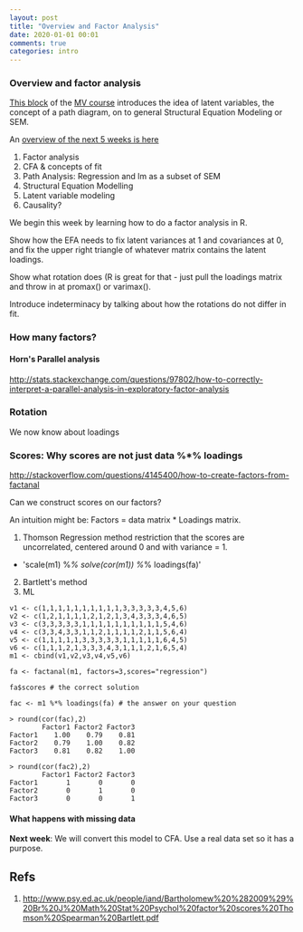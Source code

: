 ```yaml
---
layout: post
title: "Overview and Factor Analysis"
date: 2020-01-01 00:01
comments: true
categories: intro
---
```


<a name="top"></a>
### Overview and factor analysis

[This block](http://tbates.github.io/Multivariate-Stats-Course) of the [MV course](http://www.drps.ed.ac.uk/current/dpt/cxpsyl11054.htm) introduces the idea of latent variables, the concept of a path diagram, on to general Structural Equation Modeling or SEM.

An [overview of the next 5 weeks is here](http://tbates.github.io/Multivariate-Stats-Course/intro/2020/12/01/outline.html)

1. Factor analysis
2. CFA & concepts of fit
3. Path Analysis: Regression and lm as a subset of SEM
4. Structural Equation Modelling
5. Latent variable modeling
6. Causality?


We begin this week by learning how to do a factor analysis in R.

Show how the EFA needs to fix latent variances at 1 and covariances at 0, and fix the upper right triangle of whatever matrix contains the latent loadings.

Show what rotation does (R is great for that - just pull the loadings matrix and throw in at promax() or varimax().

Introduce indeterminacy by talking about how the rotations do not differ in fit.

### How many factors?
#### Horn's Parallel analysis

http://stats.stackexchange.com/questions/97802/how-to-correctly-interpret-a-parallel-analysis-in-exploratory-factor-analysis

### Rotation

We now know about loadings

### Scores: Why scores are not just data %*% loadings

http://stackoverflow.com/questions/4145400/how-to-create-factors-from-factanal

Can we construct scores on our factors?

An intuition might be: Factors = data matrix * Loadings matrix.

1. Thomson Regression method restriction that the scores are uncorrelated, centered around 0 and with variance = 1.
 * 'scale(m1) %*% solve(cor(m1)) %*% loadings(fa)'
2. Bartlett's method
3. ML


```splus
v1 <- c(1,1,1,1,1,1,1,1,1,1,3,3,3,3,3,4,5,6)
v2 <- c(1,2,1,1,1,1,2,1,2,1,3,4,3,3,3,4,6,5)
v3 <- c(3,3,3,3,3,1,1,1,1,1,1,1,1,1,1,5,4,6)
v4 <- c(3,3,4,3,3,1,1,2,1,1,1,1,2,1,1,5,6,4)
v5 <- c(1,1,1,1,1,3,3,3,3,3,1,1,1,1,1,6,4,5)
v6 <- c(1,1,1,2,1,3,3,3,4,3,1,1,1,2,1,6,5,4)
m1 <- cbind(v1,v2,v3,v4,v5,v6)

fa <- factanal(m1, factors=3,scores="regression")

fa$scores # the correct solution

fac <- m1 %*% loadings(fa) # the answer on your question
```

```splus
> round(cor(fac),2)
        Factor1 Factor2 Factor3
Factor1    1.00    0.79    0.81
Factor2    0.79    1.00    0.82
Factor3    0.81    0.82    1.00

> round(cor(fac2),2)
        Factor1 Factor2 Factor3
Factor1       1       0       0
Factor2       0       1       0
Factor3       0       0       1
```

#### What happens with missing data

**Next week**: We will convert this model to CFA. Use a real data set so it has a purpose.


## Refs
1. http://www.psy.ed.ac.uk/people/iand/Bartholomew%20%282009%29%20Br%20J%20Math%20Stat%20Psychol%20factor%20scores%20Thomson%20Spearman%20Bartlett.pdf